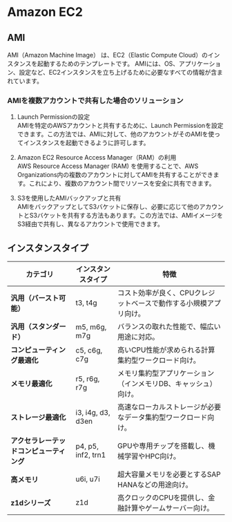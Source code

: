 # Amazon EC2

## AMI

AMI（Amazon Machine Image） は、EC2（Elastic Compute Cloud）のインスタンスを起動するためのテンプレートです。
AMIには、OS、アプリケーション、設定など、EC2インスタンスを立ち上げるために必要なすべての情報が含まれています。

### AMIを複数アカウントで共有した場合のソリューション

1. Launch Permissionの設定<br>
AMIを特定のAWSアカウントと共有するために、Launch Permissionを設定できます。この方法では、AMIに対して、他のアカウントがそのAMIを使ってインスタンスを起動できるように許可します。

2. Amazon EC2 Resource Access Manager（RAM）の利用<br>
AWS Resource Access Manager (RAM) を使用することで、AWS Organizations内の複数のアカウントに対してAMIを共有することができます。これにより、複数のアカウント間でリソースを安全に共有できます。

3. S3を使用したAMIバックアップと共有<br>
AMIをバックアップとしてS3バケットに保存し、必要に応じて他のアカウントとS3バケットを共有する方法もあります。この方法では、AMIイメージをS3経由で共有し、異なるアカウントで使用できます。

## インスタンスタイプ

| カテゴリ                 | インスタンスタイプ           | 特徴 |
|------------------------|---------------------|--------------------------------------------------|
| **汎用（バースト可能）**  | t3, t4g             | コスト効率が良く、CPUクレジットベースで動作する小規模アプリ向け。 |
| **汎用（スタンダード）**  | m5, m6g, m7g       | バランスの取れた性能で、幅広い用途に対応。 |
| **コンピューティング最適化** | c5, c6g, c7g       | 高いCPU性能が求められる計算集約型ワークロード向け。 |
| **メモリ最適化**         | r5, r6g, r7g       | メモリ集約型アプリケーション（インメモリDB、キャッシュ）向け。 |
| **ストレージ最適化**     | i3, i4g, d3, d3en  | 高速なローカルストレージが必要なデータ集約型ワークロード向け。 |
| **アクセラレーテッドコンピューティング** | p4, p5, inf2, trn1 | GPUや専用チップを搭載し、機械学習やHPC向け。 |
| **高メモリ**           | u6i, u7i           | 超大容量メモリを必要とするSAP HANAなどの用途向け。 |
| **z1dシリーズ**       | z1d                | 高クロックのCPUを提供し、金融計算やゲームサーバー向け。 |


